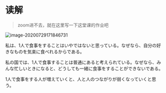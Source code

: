 # 读解

> zoom进不去，就在这里写一下这堂课的作业吧

![image-20200729171846731](C:\Users\mioto\AppData\Roaming\Typora\typora-user-images\image-20200729171846731.png)

私は、1人で食事をすることはいやではないと思っている。なぜなら、自分の好きなものを気楽に食べれるからである。

私の国では、1人で食事することは普通にあると考えられている。なぜなら、みんな忙しいときになると、どうしても一緒に食事をすることができないである。

1人で食事をする人が増えていくと、人と人のつながりが弱くなっていくと思う。